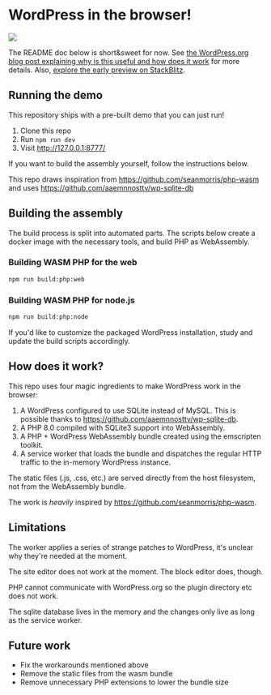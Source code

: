 # WordPress in the browser!

![](demo.gif)

The README doc below is short&sweet for now. See 
[the WordPress.org blog post explaining why is this useful and how does it work](https://make.wordpress.org/core/2022/09/23/client-side-webassembly-wordpress-with-no-server/) for more details. Also, [explore the early preview on StackBlitz](https://stackblitz.com/edit/wp-plugin-playground).

## Running the demo

This repository ships with a pre-built demo that you can just run!

1. Clone this repo
2. Run `npm run dev`
3. Visit http://127.0.0.1:8777/

If you want to build the assembly yourself, follow the instructions below.

This repo draws inspiration from https://github.com/seanmorris/php-wasm and uses https://github.com/aaemnnosttv/wp-sqlite-db 

## Building the assembly

The build process is split into automated parts. The scripts below create a docker image with the necessary tools, and build  PHP as WebAssembly.

### Building WASM PHP for the web

```bash
npm run build:php:web
```
### Building WASM PHP for node.js

```bash
npm run build:php:node
```

If you'd like to customize the packaged WordPress installation, study and update
the build scripts accordingly.

## How does it work?

This repo uses four magic ingredients to make WordPress work in the browser:

1. A WordPress configured to use SQLite instead of MySQL. This is possible thanks to https://github.com/aaemnnosttv/wp-sqlite-db.
2. A PHP 8.0 compiled with SQLite3 support into WebAssembly.
3. A PHP + WordPress WebAssembly bundle created using the emscripten toolkit.
4. A service worker that loads the bundle and dispatches the regular HTTP traffic to the in-memory WordPress instance.

The static files (.js, .css, etc.) are served directly from the host filesystem, not from the WebAssembly bundle.

The work is *heavily* inspired by https://github.com/seanmorris/php-wasm.

## Limitations

The worker applies a series of strange patches to WordPress, it's unclear why they're needed at the moment.

The site editor does not work at the moment. The block editor does, though.

PHP cannot communicate with WordPress.org so the plugin directory etc does not work.

The sqlite database lives in the memory and the changes only live as long as the service worker.

## Future work

* Fix the workarounds mentioned above
* Remove the static files from the wasm bundle
* Remove unnecessary PHP extensions to lower the bundle size


